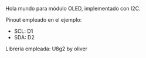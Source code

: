Hola mundo para módulo OLED, implementado con I2C.

Pinout empleado en el ejemplo:
- SCL: D1
- SDA: D2

Librería empleada: U8g2 by oliver